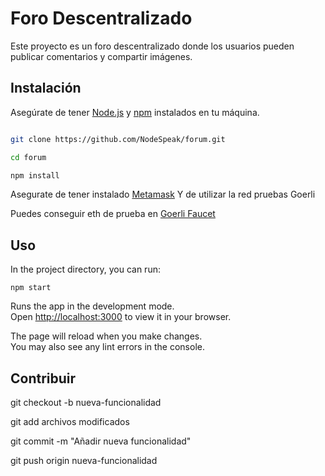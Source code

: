 # Foro Descentralizado

Este proyecto es un foro descentralizado donde los usuarios pueden publicar comentarios y compartir imágenes.

## Instalación

Asegúrate de tener [Node.js](https://nodejs.org/) y [npm](https://www.npmjs.com/) instalados en tu máquina.


```bash

git clone https://github.com/NodeSpeak/forum.git

cd forum

npm install

```
Asegurate de tener instalado [Metamask](https://metamask.io/)
Y de utilizar la red pruebas Goerli

Puedes conseguir eth de prueba en [Goerli Faucet](https://goerlifaucet.com/)

## Uso

In the project directory, you can run:

`npm start`

Runs the app in the development mode.\
Open [http://localhost:3000](http://localhost:3000) to view it in your browser.

The page will reload when you make changes.\
You may also see any lint errors in the console.


## Contribuir

git checkout -b nueva-funcionalidad

git add archivos modificados

git commit -m "Añadir nueva funcionalidad"

git push origin nueva-funcionalidad






